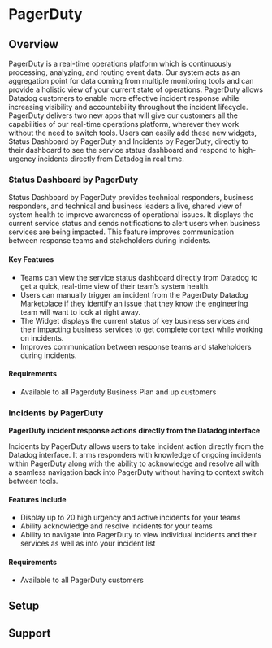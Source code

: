# PagerDuty

## Overview

PagerDuty is a real-time operations platform which is continuously processing, analyzing,
and routing event data. Our system acts as an aggregation point for data coming from multiple 
monitoring tools and can provide a holistic view of your current state of operations. PagerDuty 
allows Datadog customers to enable more effective incident response while increasing visibility 
and accountability throughout the incident lifecycle. PagerDuty delivers two new apps that will 
give our customers all the capabilities of our real-time operations platform, wherever they work
without the need to switch tools. Users can easily add these new widgets, Status Dashboard by PagerDuty 
and Incidents by PagerDuty, directly to their dashboard to see the service status dashboard and respond 
to high-urgency incidents directly from Datadog in real time.

### Status Dashboard by PagerDuty

Status Dashboard by PagerDuty provides technical responders, business responders, 
and technical and business leaders a live, shared view of system health to improve 
awareness of operational issues. It displays the current service status and sends 
notifications to alert users when business services are being impacted. This feature
improves communication between response teams and stakeholders during incidents.

#### Key Features

- Teams can view the service status dashboard directly from Datadog to get a quick, real-time view of their team’s system health.
- Users can manually trigger an incident from the PagerDuty Datadog Marketplace if they identify an issue that they know the engineering team will want to look at right away.
- The Widget displays the current status of key business services and their impacting business services to get complete context while working on incidents.
- Improves communication between response teams and stakeholders during incidents.


#### Requirements
- Available to all Pagerduty Business Plan and up customers

### Incidents by PagerDuty
**PagerDuty incident response actions directly from the Datadog interface**

Incidents by PagerDuty allows users to take incident action directly from the 
Datadog interface. It arms responders with knowledge of ongoing incidents within PagerDuty 
along with the ability to acknowledge and resolve all with a seamless navigation back into
PagerDuty without having to context switch between tools.

#### Features include
- Display up to 20 high urgency and active incidents for your teams
- Ability acknowledge and resolve incidents for your teams
- Ability to navigate into PagerDuty to view individual incidents and their services as well as into your incident list

#### Requirements
- Available to all PagerDuty customers

## Setup

## Support
